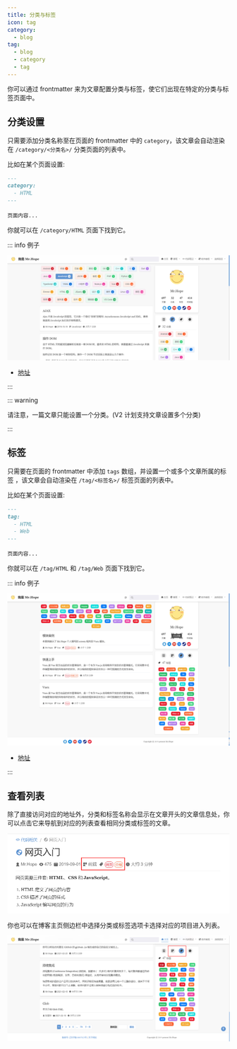 ```yaml
---
title: 分类与标签
icon: tag
category:
  - blog
tag:
  - blog
  - category
  - tag
---
```


你可以通过 frontmatter 来为文章配置分类与标签，使它们出现在特定的分类与标签页面中。

<!-- more -->

## 分类设置

只需要添加分类名称至在页面的 frontmatter 中的 `category`，该文章会自动渲染在 `/category/<分类名>/` 分类页面的列表中。

比如在某个页面设置:

```md
---
category:
  - HTML
---

页面内容...
```

你就可以在 `/category/HTML` 页面下找到它。

::: info 例子

![Category](./assets/category.png)

- [地址](https://mrhope.site/category/JavaScript/)

:::

::: warning

请注意，一篇文章只能设置一个分类。(V2 计划支持文章设置多个分类)

:::

## 标签

只需要在页面的 frontmatter 中添加 `tags` 数组，并设置一个或多个文章所属的标签 ，该文章会自动渲染在 `/tag/<标签名>/` 标签页面的列表中。

比如在某个页面设置:

```md
---
tag:
  - HTML
  - Web
---

页面内容...
```

你就可以在 `/tag/HTML` 和 `/tag/Web` 页面下找到它。

::: info 例子

![Tag](./assets/tag.png)

- [地址](https://mrhope.site/tag/Vuex/)

:::

## 查看列表

除了直接访问对应的地址外，分类和标签名称会显示在文章开头的文章信息处，你可以点击它来导航到对应的列表查看相同分类或标签的文章。

![文章信息](./assets/info.png)

你也可以在博客主页侧边栏中选择分类或标签选项卡选择对应的项目进入列表。

![侧边栏选项卡](./assets/sidebar.png)
